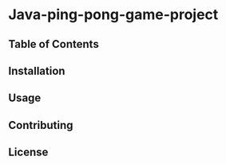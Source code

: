 # Java-ping-pong-game-project

## Table of Contents
<!-- Your table of contents here -->

## Installation
<!-- Installation instructions here -->

## Usage
<!-- Usage instructions here -->

## Contributing
<!-- Contributing guidelines here -->

## License
<!-- License information here -->
